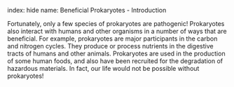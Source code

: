 index: hide
name: Beneficial Prokaryotes - Introduction

Fortunately, only a few species of prokaryotes are pathogenic! Prokaryotes also interact with humans and other organisms in a number of ways that are beneficial. For example, prokaryotes are major participants in the carbon and nitrogen cycles. They produce or process nutrients in the digestive tracts of humans and other animals. Prokaryotes are used in the production of some human foods, and also have been recruited for the degradation of hazardous materials. In fact, our life would not be possible without prokaryotes!

